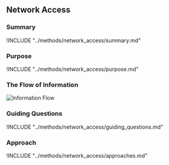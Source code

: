 ## Network Access

### Summary

!INCLUDE "../methods/network_access/summary.md"

### Purpose 

!INCLUDE "../methods/network_access/purpose.md"

### The Flow of Information
![ Information Flow](images/info_flows/network_access.svg)

### Guiding Questions

!INCLUDE "../methods/network_access/guiding_questions.md"

### Approach

!INCLUDE "../methods/network_access/approaches.md"

